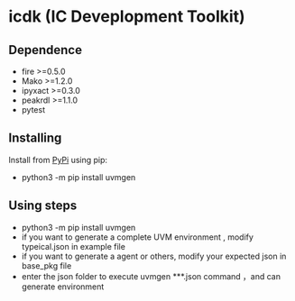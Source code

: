 # icdk (IC Deveplopment Toolkit)

## Dependence 
- fire >=0.5.0 
- Mako >=1.2.0 
- ipyxact >=0.3.0 
- peakrdl >=1.1.0 
- pytest

## Installing
  Install from [PyPi](https://pypi.org/project/uvmgen) using pip:
   - python3 -m pip install uvmgen

## Using steps

- python3 -m pip install uvmgen
- if you want to generate a complete UVM environment , modify typeical.json in example file
- if you want to generate a agent or others, modify your expected json in base_pkg file
- enter the json folder to execute uvmgen ***.json command ，and can generate environment


